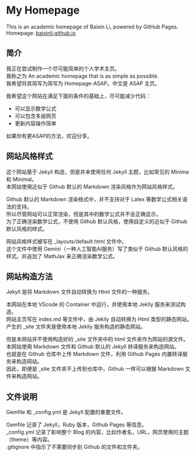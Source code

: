 # My Homepage
This is an academic homepage of Baixin Li, powered by GitHub Pages.   
Homepage: [baixinli.github.io](baixinli.github.io)


## 简介
我正在尝试制作一个尽可能简单的个人学术主页。  
我称之为 An academic homepage that is as simple as possible.  
我希望将其简写为简写为 Homepage-ASAP。中文是 ASAP 主页。  

我希望这个网站在满足下面的条件的基础上，尽可能减少代码：  
- 可以显示数学公式
- 可以包含多层网页
- 更新内容操作简单

如果你有更ASAP的方法，欢迎分享。  

## 网站风格样式
这个网站基于 Jekyll 构造，但是并未使用任何 Jekyll 主题，比如常见的 Minima 和 Minimal。  
本网站使用近似于 Github 默认的 Markdown 渲染风格作为网站风格样式。  

Github 默认的 Markdown 渲染格式中，并不支持对于 Latex 等数学公式相关语法的支持。  
所以尽管网站可以正常渲染，但是其中的数学公式并不会正确显示。  
为了正确渲染数学公式，不使用 Github 默认风格，使用自定义的近似于 Github 默认风格的样式。  

网站风格样式被写在 _layouts/default.html 文件中。  
这个文件中使用 Gemini（一种人工智能AI服务）写了类似于 Github 默认风格的样式。并追加了 MathJax 来正确渲染数学公式。  

## 网站构造方法
Jekyll 是将 Markdown 文件自动转换为 Html 文件的一种服务。  

本网站在本地 VScode 的 Container 中运行，并使用本地 Jeklly 服务来测试构造。  
网站主页写在 index.md 等文件中，由 Jeklly 自动转换为 Html 类型的静态网站。  
产生的 _site 文件夹是使用本地 Jeklly 服务构造的静态网站。  

但是本网站并不使用构造好的 _site 文件夹中的 html 文件来作为网站的源文件。  
本网站使用 Markdown 文件和 Github 默认的 Jekyll 转译服务来构造网站。  
也就是在 Github 仓库中上传 Markdown 文件，利用 Github Pages 内置转译服务来构造网站。  
因此，即便是 _site 文件夹不上传到仓库中，Github 一样可以根据 Markdown 文件来构造网站。


## 文件说明
Gemfile 和 _config.yml 是 Jekyll 配置的重要文件。  

Gemfile 记录了 Jekyll，Ruby 版本，Github Pages 等信息。  
_config.yml 记录了影响整个 Blog 的内容，比如作者名，URL，网页使用的主题（theme）等内容。  
.gitignore 中指示了不需要同步到 Github 的文件和文件夹。  